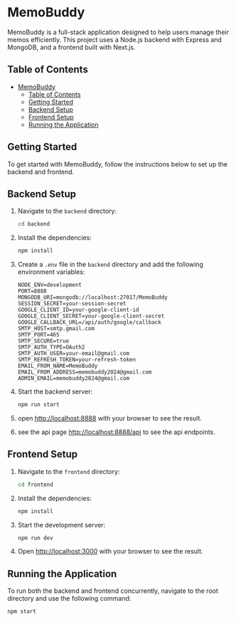 # MemoBuddy

MemoBuddy is a full-stack application designed to help users manage their memos efficiently. This project uses a Node.js backend with Express and MongoDB, and a frontend built with Next.js.

## Table of Contents

- [MemoBuddy](#memobuddy)
  - [Table of Contents](#table-of-contents)
  - [Getting Started](#getting-started)
  - [Backend Setup](#backend-setup)
  - [Frontend Setup](#frontend-setup)
  - [Running the Application](#running-the-application)

## Getting Started

To get started with MemoBuddy, follow the instructions below to set up the backend and frontend.

## Backend Setup

1. Navigate to the `backend` directory:

    ```sh
    cd backend
    ```

2. Install the dependencies:

    ```sh
    npm install
    ```

3. Create a `.env` file in the `backend` directory and add the following environment variables:

    ```env
    NODE_ENV=development
    PORT=8888
    MONGODB_URI=mongodb://localhost:27017/MemoBuddy
    SESSION_SECRET=your-session-secret
    GOOGLE_CLIENT_ID=your-google-client-id
    GOOGLE_CLIENT_SECRET=your-google-client-secret
    GOOGLE_CALLBACK_URL=/api/auth/google/callback
    SMTP_HOST=smtp.gmail.com
    SMTP_PORT=465
    SMTP_SECURE=true
    SMTP_AUTH_TYPE=OAuth2
    SMTP_AUTH_USER=your-email@gmail.com
    SMTP_REFRESH_TOKEN=your-refresh-token
    EMAIL_FROM_NAME=MemoBuddy
    EMAIL_FROM_ADDRESS=memobuddy2024@gmail.com
    ADMIN_EMAIL=memobuddy2024@gmail.com
    ```

4. Start the backend server:

    ```sh
    npm run start
    ```

5. open [http://localhost:8888](http://localhost:8888) with your browser to see the result.
6. see the api page [http://localhost:8888/api](http://localhost:8888/api) to see the api endpoints.
## Frontend Setup

1. Navigate to the `frontend` directory:

    ```sh
    cd frontend
    ```

2. Install the dependencies:

    ```sh
    npm install
    ```

3. Start the development server:

    ```sh
    npm run dev
    ```

4. Open [http://localhost:3000](http://localhost:3000) with your browser to see the result.

## Running the Application

To run both the backend and frontend concurrently, navigate to the root directory and use the following command:

```sh
npm start


